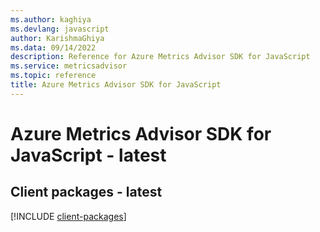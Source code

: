 ```yaml
---
ms.author: kaghiya
ms.devlang: javascript
author: KarishmaGhiya
ms.data: 09/14/2022
description: Reference for Azure Metrics Advisor SDK for JavaScript
ms.service: metricsadvisor
ms.topic: reference
title: Azure Metrics Advisor SDK for JavaScript
---
```

# Azure Metrics Advisor SDK for JavaScript - latest

## Client packages - latest
[!INCLUDE [client-packages](metrics-advisor-client-index.md)]